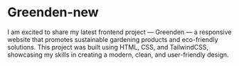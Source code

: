 # Greenden-new
I am excited to share my latest frontend project — Greenden — a responsive website that promotes sustainable gardening products and eco-friendly solutions. This project was built using HTML, CSS, and TailwindCSS, showcasing my skills in creating a modern, clean, and user-friendly design.
